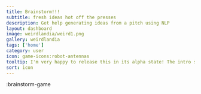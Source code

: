 ```yaml
---
title: Brainstorm!!!
subtitle: fresh ideas hot off the presses
description: Get help generating ideas from a pitch using NLP
layout: dashboard
image: weirdlandia/weird1.png
gallery: weirdlandia
tags: ['home']
category: user
icon: game-icons:robot-antennas
tooltip: I'm very happy to release this in its alpha state! The intro suggestions were pregenerated, but everything after is AI-generated. The next upgrade will be public sharing, and list generation.
sort: icon
---
```


:brainstorm-game
